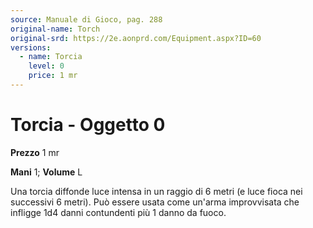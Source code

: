 ```yaml
---
source: Manuale di Gioco, pag. 288
original-name: Torch
original-srd: https://2e.aonprd.com/Equipment.aspx?ID=60
versions:
  - name: Torcia
    level: 0
    price: 1 mr
---
```


# Torcia - Oggetto 0

**Prezzo** 1 mr

**Mani** 1; **Volume** L

Una torcia diffonde luce intensa in un raggio di 6 metri (e luce fioca nei
successivi 6 metri). Può essere usata come un'arma improvvisata che infligge 1d4
danni contundenti più 1 danno da fuoco.
